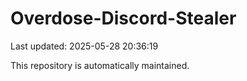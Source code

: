 # Overdose-Discord-Stealer

Last updated: 2025-05-28 20:36:19

This repository is automatically maintained.
